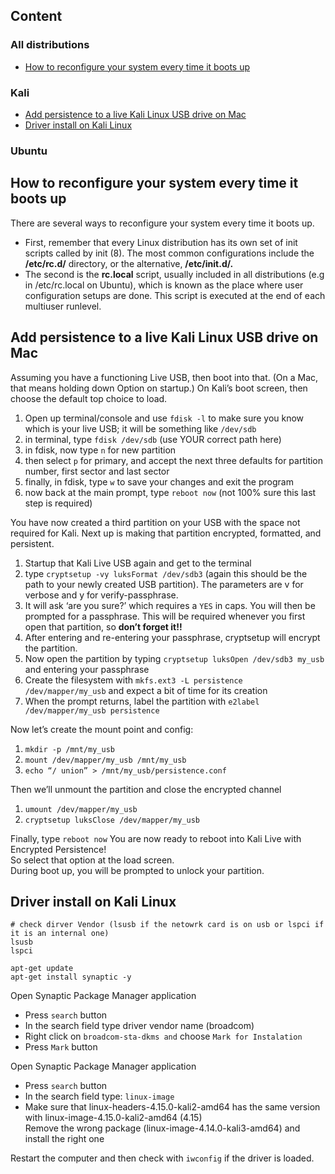 ## Content

### All distributions
* [How to reconfigure your system every time it boots up](#reconfigure_system_at_boot_up)

### Kali
* [Add persistence to a live Kali Linux USB drive on Mac](#add_persistence_live_kali)
* [Driver install on Kali Linux](#driver_install)

### Ubuntu

## How to reconfigure your system every time it boots up <a name="reconfigure_system_at_boot_up"/>
There are several ways to reconfigure your system every time it boots up. 
* First, remember that every Linux distribution has its own set of init scripts called by init (8). The most common configurations include the **/etc/rc.d/** directory, or the alternative, **/etc/init.d/.** 
* The second is the **rc.local** script, usually included in all distributions (e.g in /etc/rc.local on Ubuntu), which is known as the place where user configuration setups are done. This script is executed at the end of each multiuser runlevel.

## Add persistence to a live Kali Linux USB drive on Mac <a name="add_persistence_live_kali"/>

Assuming you have a functioning Live USB, then boot into that. (On a Mac, that means holding down Option on startup.) On Kali’s boot screen, then choose the default top choice to load.

1. Open up terminal/console and use `fdisk -l` to make sure you know which is your live USB; it will be something like `/dev/sdb`
2. in terminal, type `fdisk /dev/sdb` (use YOUR correct path here)
3. in fdisk, now type `n` for new partition
4. then select `p` for primary, and accept the next three defaults for partition number, first sector and last sector
5. finally, in fdisk, type `w` to save your changes and exit the program
6. now back at the main prompt, type `reboot now` (not 100% sure this last step is required)

You have now created a third partition on your USB with the space not required for Kali. Next up is making that partition encrypted, formatted, and persistent.

1. Startup that Kali Live USB again and get to the terminal
2. type `cryptsetup -vy luksFormat /dev/sdb3` (again this should be the path to your newly created USB partition). The parameters are v for verbose and y for verify-passphrase.
3. It will ask ‘are you sure?’ which requires a `YES` in caps. You will then be prompted for a passphrase. This will be required whenever you first open that partition, so **don’t forget it!!**
4. After entering and re-entering your passphrase, cryptsetup will encrypt the partition.
5. Now open the partition by typing `cryptsetup luksOpen /dev/sdb3 my_usb` and entering your passphrase
6. Create the filesystem with `mkfs.ext3 -L persistence /dev/mapper/my_usb` and expect a bit of time for its creation
7. When the prompt returns, label the partition with `e2label /dev/mapper/my_usb persistence`

Now let’s create the mount point and config:
1. `mkdir -p /mnt/my_usb`
2. `mount /dev/mapper/my_usb /mnt/my_usb`
3. `echo “/ union” > /mnt/my_usb/persistence.conf`

Then we’ll unmount the partition and close the encrypted channel
1. `umount /dev/mapper/my_usb`
2. `cryptsetup luksClose /dev/mapper/my_usb`

Finally, type `reboot now`
You are now ready to reboot into Kali Live with Encrypted Persistence!\
So select that option at the load screen.\
During boot up, you will be prompted to unlock your partition.

## Driver install on Kali Linux <a name="driver_install"/>
```
# check dirver Vendor (lsusb if the netowrk card is on usb or lspci if it is an internal one)
lsusb
lspci

apt-get update
apt-get install synaptic -y
```

Open Synaptic Package Manager application
* Press `search` button
* In the search field type driver vendor name (broadcom)
* Right click on `broadcom-sta-dkms and` choose `Mark for Instalation`
* Press `Mark` button


Open Synaptic Package Manager application
* Press `search` button
* In the search field type: `linux-image`
* Make sure that linux-headers-4.15.0-kali2-amd64 has the same version with linux-image-4.15.0-kali2-amd64 (4.15)\
Remove the wrong package (linux-image-4.14.0-kali3-amd64) and install the right one

Restart the computer and then check with `iwconfig` if the driver is loaded.
